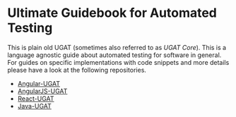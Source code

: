 # Ultimate Guidebook for Automated Testing

This is plain old UGAT (sometimes also referred to as *UGAT Core*). This is a language agnostic guide about automated testing for software in general. For guides on specific implementations with code snippets and more details please have a look at the following repositories.

- <a href="https://github.com/JimTheMan/Angular-UGAT">Angular-UGAT</a> 
- <a href="https://github.com/JimTheMan/AngularJS-UGAT">AngularJS-UGAT</a> 
- <a href="https://github.com/JimTheMan/React-UGAT/">React-UGAT</a>
- <a href="https://github.com/JimTheMan/Java-UGAT/">Java-UGAT</a>
